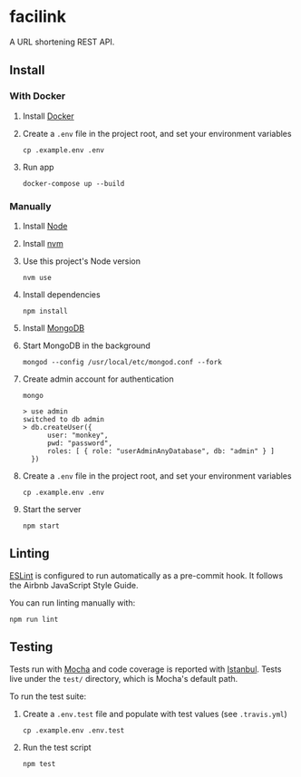 # facilink

A URL shortening REST API.

## Install

### With Docker

1. Install [Docker](https://docs.docker.com/compose/install/)

1. Create a `.env` file in the project root, and set your environment variables

    ```shell
    cp .example.env .env
    ```

1. Run app

    ```shell
    docker-compose up --build
    ```

### Manually

1. Install [Node](https://nodejs.org/en/)

1. Install [nvm](https://github.com/nvm-sh/nvm#installing-and-updating)

1. Use this project's Node version

    ```shell
    nvm use
    ```

1. Install dependencies

    ```shell
    npm install
    ```

1. Install [MongoDB](https://docs.mongodb.com/manual/administration/install-community/)

1. Start MongoDB in the background

    ```shell
    mongod --config /usr/local/etc/mongod.conf --fork
    ```

1. Create admin account for authentication

    ```shell
    mongo
    ```

    ```
    > use admin
    switched to db admin
    > db.createUser({
          user: "monkey",
          pwd: "password",
          roles: [ { role: "userAdminAnyDatabase", db: "admin" } ]
      })
    ```

1. Create a `.env` file in the project root, and set your environment variables

    ```shell
    cp .example.env .env
    ```

1. Start the server

    ```shell
    npm start
    ```

## Linting

[ESLint](https://eslint.org/) is configured to run automatically as a
pre-commit hook. It follows the Airbnb JavaScript Style Guide.

You can run linting manually with:

```shell
npm run lint
```

## Testing

Tests run with [Mocha](https://mochajs.org/) and code coverage is reported
with [Istanbul](https://istanbul.js.org/). Tests live under the `test/`
directory, which is Mocha's default path.

To run the test suite:

1. Create a `.env.test` file and populate with test values (see `.travis.yml`)

    ```shell
    cp .example.env .env.test
    ```

1. Run the test script

    ```shell
    npm test
    ```
